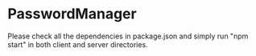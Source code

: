 # PasswordManager
Please check all the dependencies in package.json and simply run "npm start" in both client and server directories.
